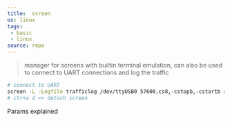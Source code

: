 ```yaml
---
title:  screen
os: linux
tags:
 - basic
 - linux
source: repo
---
```

> manager for screens with builtin terminal emulation, can also be used to connect to UART connections and log the traffic

```bash
# connect to UART
screen -L -Logfile trafficlog /dev/ttyUSB0 57600,cs8,-cstopb,-cstartb # 8 bits per byte, no stop or startbit set (-)
# ctr+a d => detach screen
```

Params explained